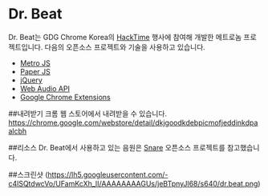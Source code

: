 Dr. Beat
========

Dr. Beat는 GDG Chrome Korea의 <a href="http://goo.gl/SscNs">HackTime</a> 행사에 참여해 개발한 메트로놈 프로젝트입니다. 다음의 오픈소스 프로젝트와 기술을 사용하고 있습니다.
 * <a href="http://www.drewgreenwell.com/projects/metrojs">Metro JS</a>
 * <a href="http://paperjs.org/">Paper JS</a>
 * <a href="http://jquery.com/">jQuery</a>
 * <a href="https://dvcs.w3.org/hg/audio/raw-file/tip/webaudio/specification.html">Web Audio API</a>
 * <a href="http://developer.chrome.com/extensions/">Google Chrome Extensions</a>

##내려받기
크롬 웹 스토어에서 내려받을 수 있습니다.
https://chrome.google.com/webstore/detail/dkjgoodkdebpicmofjeddinkdpaalcbh

##리소스 
Dr. Beat에서 사용하고 있는 음원은 <a href="https://launchpad.net/snar">Snare</a> 오픈소스 프로젝트를 참고했습니다.

##스크린샷
(https://lh5.googleusercontent.com/-c4lSQtdwcVo/UFamKcXh_lI/AAAAAAAAGUs/jeBTpnyJl68/s640/dr.beat.png)